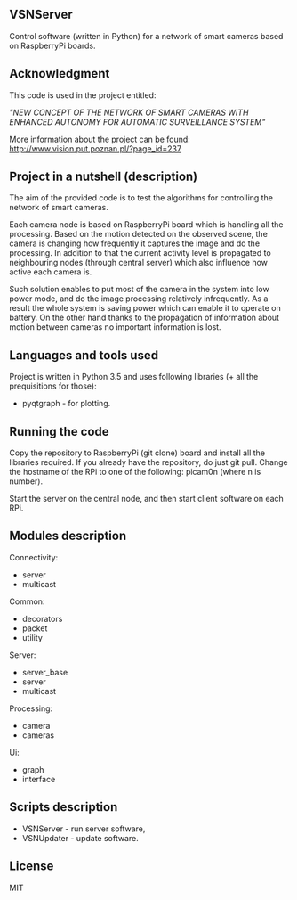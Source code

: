 ## VSNServer

Control software (written in Python) for a network of smart cameras based on
RaspberryPi boards.

## Acknowledgment

This code is used in the project entitled:

*"NEW CONCEPT OF THE NETWORK OF SMART CAMERAS WITH ENHANCED AUTONOMY FOR
AUTOMATIC SURVEILLANCE SYSTEM"*

More information about the project can be found:
http://www.vision.put.poznan.pl/?page_id=237

## Project in a nutshell (description)

The aim of the provided code is to test the algorithms for controlling the
network of smart cameras.

Each camera node is based on RaspberryPi board which is handling all the
processing. Based on the motion detected on the observed scene, the camera is
changing how frequently it captures the image and do the processing. In
addition to that the current activity level is propagated to neighbouring
nodes (through central server) which also influence how active each camera is.

Such solution enables to put most of the camera in the system into low power
mode, and do the image processing relatively infrequently. As a result the
whole system is saving power which can enable it to operate on battery. On the
other hand thanks to the propagation of information about motion between
cameras no important information is lost.

## Languages and tools used
Project is written in Python 3.5 and uses following libraries (+ all the
prequisitions for those):
* pyqtgraph - for plotting.

## Running the code
Copy the repository to RaspberryPi (git clone) board and install all the
libraries required. If you already have the repository, do just git pull.
Change the hostname of the RPi to one of the following: picam0n (where n is
number).

Start the server on the central node, and then start client software on each
RPi.

## Modules description
Connectivity:
* server
* multicast

Common:
* decorators
* packet
* utility

Server:
* server_base
* server
* multicast

Processing:
* camera
* cameras

Ui:
* graph
* interface

## Scripts description
* VSNServer - run server software,
* VSNUpdater - update software.

## License

MIT
